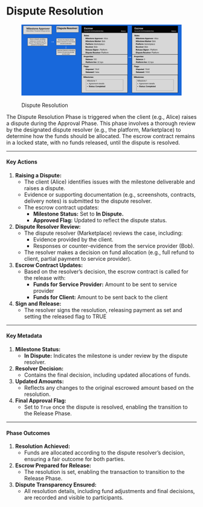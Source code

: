 # Dispute Resolution

<figure><img src="../../../.gitbook/assets/Dispute.png" alt=""><figcaption><p>Dispute Resolution</p></figcaption></figure>

The Dispute Resolution Phase is triggered when the client (e.g., Alice) raises a dispute during the Approval Phase. This phase involves a thorough review by the designated dispute resolver (e.g., the platform, Marketplace) to determine how the funds should be allocated. The escrow contract remains in a locked state, with no funds released, until the dispute is resolved.

***

#### **Key Actions**

1. **Raising a Dispute:**
   * The client (Alice) identifies issues with the milestone deliverable and raises a dispute.
   * Evidence or supporting documentation (e.g., screenshots, contracts, delivery notes) is submitted to the dispute resolver.
   * The escrow contract updates:
     * **Milestone Status:** Set to **In Dispute.**
     * **Approved Flag:** Updated to reflect the dispute status.
2. **Dispute Resolver Review:**
   * The dispute resolver (Marketplace) reviews the case, including:
     * Evidence provided by the client.
     * Responses or counter-evidence from the service provider (Bob).
   * The resolver makes a decision on fund allocation (e.g., full refund to client, partial payment to service provider).
3. **Escrow Contract Updates:**
   * Based on the resolver’s decision, the escrow contract is called for the release with:
     * **Funds for Service Provider:** Amount to be sent to service provider
     * **Funds for Client:** Amount to be sent back to the client
4. **Sign and Release:**
   * The resolver signs the resolution, releasing payment as set and setting the released flag to TRUE

***

#### **Key Metadata**

1. **Milestone Status:**
   * **In Dispute:** Indicates the milestone is under review by the dispute resolver.
2. **Resolver Decision:**
   * Contains the final decision, including updated allocations of funds.
3. **Updated Amounts:**
   * Reflects any changes to the original escrowed amount based on the resolution.
4. **Final Approval Flag:**
   * Set to `True` once the dispute is resolved, enabling the transition to the Release Phase.

***

#### **Phase Outcomes**

1. **Resolution Achieved:**
   * Funds are allocated according to the dispute resolver’s decision, ensuring a fair outcome for both parties.
2. **Escrow Prepared for Release:**
   * The resolution is set, enabling the transaction to transition to the Release Phase.
3. **Dispute Transparency Ensured:**
   * All resolution details, including fund adjustments and final decisions, are recorded and visible to participants.
